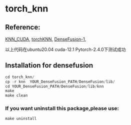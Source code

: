 # torch_knn

## Reference:
[KNN_CUDA](https://github.com/unlimblue/KNN_CUDA),
[torchKNN](https://github.com/foolyc/torchKNN),
[DenseFusion-1](https://github.com/drapado/DenseFusion-1/tree/Pytorch-1.6),


以上代码在ubuntu20.04 cuda-12.1 Pytorch-2.4.0下测试成功
## Installation for densefusion 
```python
cd torch_knn/
cp -r knn  YOUR_DenseFusion_PATH/DenseFusion/lib/
cd YOUR_DenseFusion_PATH/DenseFusion/lib/knn
make
make clean
```
### If you want uninstall this package,please use:
```python
make uninstall
```
